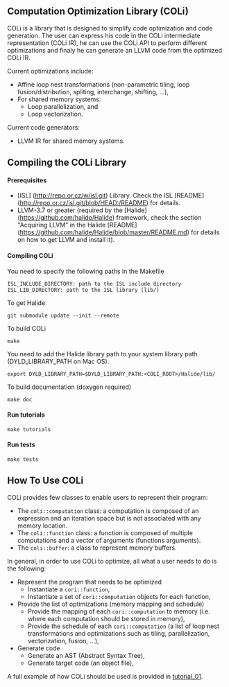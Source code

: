 Computation Optimization Library (COLi)
----------------------------------
COLi is a library that is designed to simplify code optimization and code generation.  The user can express his code in the COLi intermediate representation (COLi IR), he can use the COLi API to perform different optimizations and finaly he can generate an LLVM code from the optimized COLi IR.

Current optimizations include:
- Affine loop nest transformations (non-parametric tiling, loop fusion/distribution, spliting, interchange, shifting, ...),
- For shared memory systems:
  - Loop parallelization, and
  - Loop vectorization.

Current code generators:
- LLVM IR for shared memory systems.


Compiling the COLi Library
----------------------------
#### Prerequisites

- [ISL] (http://repo.or.cz/w/isl.git) Library.
  Check the ISL [README] (http://repo.or.cz/isl.git/blob/HEAD:/README) for details.
- LLVM-3.7 or greater (required by the [Halide] (https://github.com/halide/Halide) framework,
  check the section "Acquiring LLVM" in the Halide [README] (https://github.com/halide/Halide/blob/master/README.md) for details on how to get LLVM and install it).

#### Compiling COLi
You need to specify the following paths in the Makefile

    ISL_INCLUDE_DIRECTORY: path to the ISL include directory
    ISL_LIB_DIRECTORY: path to the ISL library (lib/)

To get Halide

    git submodule update --init --remote

To build COLi

    make

You need to add the Halide library path to your system library path (DYLD_LIBRARY_PATH on Mac OS).

    export DYLD_LIBRARY_PATH=$DYLD_LIBRARY_PATH:<COLI_ROOT>/Halide/lib/

To build documentation (doxygen required)

    make doc

#### Run tutorials

    make tutorials

#### Run tests

    make tests


How To Use COLi
-----------------
COLi provides few classes to enable users to represent their program:
- The `coli::computation` class: a computation is composed of an expression and an iteration space but is not associated with any memory location.
- The `coli::function` class: a function is composed of multiple computations and a vector of arguments (functions arguments).
- The `coli::buffer`: a class to represent memory buffers.

In general, in order to use COLi to optimize, all what a user needs to do is the following:
- Represent the program that needs to be optimized
    - Instantiate a `cori::function`,
    - Instantiate a set of `cori::computation` objects for each function,
- Provide the list of optimizations (memory mapping and schedule)
    - Provide the mapping of each `cori::computation` to memory (i.e. where each computation should be stored in memory),
    - Provide the schedule of each `cori::computation` (a list of loop nest transformations and optimizations such as tiling, parallelization, vectorization, fusion, ...),
- Generate code
    - Generate an AST (Abstract Syntax Tree),
    - Generate target code (an object file),

A full example of how COLi should be used is provided in [tutorial_01](tutorials/tutorial_01.cpp).
